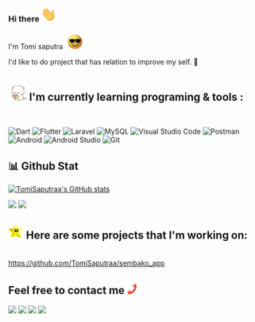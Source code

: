 ### Hi there <img src="https://raw.githubusercontent.com/TomiSaputraa/TomiSaputraa/main/Hi.gif" style="max-width: 100%; height: 30px; display: inline-block;" data-target="animated-image.originalImage">

I'm Tomi saputra <img src="https://raw.githubusercontent.com/TomiSaputraa/TomiSaputraa/main/glasses-shades-on.gif" style="max-width: 100%; height: 35px; display: inline-block;" data-target="animated-image.originalImage"> <br>

I'd like to do project that has relation to improve my self. :ghost:

## <img src="https://raw.githubusercontent.com/TomiSaputraa/TomiSaputraa/main/peach-cat-mochi-peach-cat.gif" style="max-width: 100%; height: 40px; display: inline-block;" data-target="animated-image.originalImage"> I'm currently learning programing & tools : 
<br>

![Dart](https://img.shields.io/badge/dart-%230175C2.svg?style=for-the-badge&logo=dart&logoColor=white)
![Flutter](https://img.shields.io/badge/Flutter-%2302569B.svg?style=for-the-badge&logo=Flutter&logoColor=white)
![Laravel](https://img.shields.io/badge/laravel-%23FF2D20.svg?style=for-the-badge&logo=laravel&logoColor=white)
![MySQL](https://img.shields.io/badge/mysql-%2300f.svg?style=for-the-badge&logo=mysql&logoColor=white)
![Visual Studio Code](https://img.shields.io/badge/Visual%20Studio%20Code-0078d7.svg?style=for-the-badge&logo=visual-studio-code&logoColor=white)
![Postman](https://img.shields.io/badge/Postman-FF6C37?style=for-the-badge&logo=postman&logoColor=white)
![Android](https://img.shields.io/badge/Android-3DDC84?style=for-the-badge&logo=android&logoColor=white)
![Android Studio](https://img.shields.io/badge/Android%20Studio-3DDC84.svg?style=for-the-badge&logo=android-studio&logoColor=white)
![Git](https://img.shields.io/badge/Git-F05032?style=for-the-badge&logo=git&logoColor=white)

## 📊 Github Stat
[![TomiSaputraa's GitHub stats](https://github-readme-stats.vercel.app/api?username=TomiSaputraa&show_icons=true&theme=dracula)](https://github-readme-stats.vercel.app/api?username=TomiSaputraa&show_icons=true&theme=radical)
<br> 

<img src="https://github-readme-stats.vercel.app/api/top-langs/?username=TomiSaputraa&layout=compact&theme=dracula">
<img src="https://github-profile-trophy.vercel.app/?username=TomiSaputraa&theme=dracula">
<br/>

## <img src="https://raw.githubusercontent.com/TomiSaputraa/TomiSaputraa/main/star-spinning.gif" style="max-width: 100%; height: 30px; display: inline-block;" data-target="animated-image.originalImage"> Here are some projects that I'm working on:
<br>https://github.com/TomiSaputraa/sembako_app

## Feel free to contact me<img src="https://raw.githubusercontent.com/TomiSaputraa/TomiSaputraa/main/phone-texting.gif" style="max-width: 100%; height: 25px; display: inline-block;" data-target="animated-image.originalImage">

[<img src="https://img.shields.io/badge/Telegram-2CA5E0?style=for-the-badge&logo=telegram&logoColor=white">](https://t.me/ElMorittoo)
[<img src="https://img.shields.io/badge/linkedin-%230077B5.svg?style=for-the-badge&logo=linkedin&logoColor=white">](https://www.linkedin.com/in/tomi-saputra-3459b2214/)
[<img src="https://img.shields.io/badge/Gmail-D14836?style=for-the-badge&logo=gmail&logoColor=white">](mailto:tommycodingjj@gmail.com)
[<img src="https://img.shields.io/badge/google-4285F4?style=for-the-badge&logo=google&logoColor=white">](http://elmorito.my.id)
